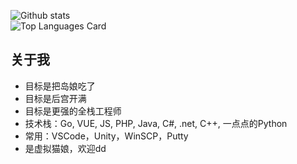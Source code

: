 ![Github stats](https://github-readme-stats.vercel.app/api?username=ShigemoriHakura&theme=algolia&show_icons=true&count_private=true)
<br />
![Top Languages Card](https://github-readme-stats.vercel.app/api/top-langs/?username=ShigemoriHakura&layout=compact)

## 关于我
* 目标是把岛娘吃了
* 目标是后宫开满
* 目标是更强的全栈工程师
* 技术栈：Go, VUE, JS, PHP, Java, C#, .net, C++, 一点点的Python
* 常用：VSCode，Unity，WinSCP，Putty
* 是虚拟猫娘，欢迎dd
